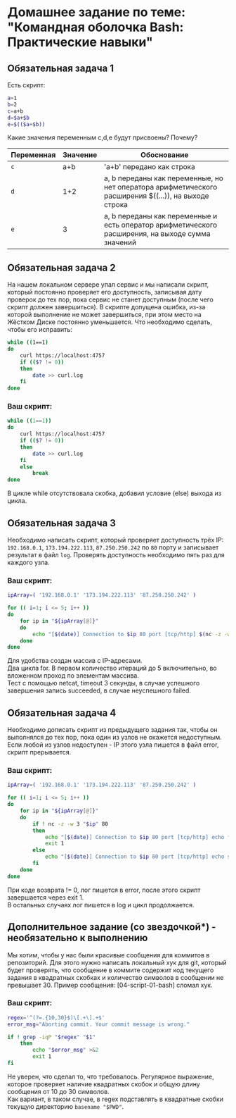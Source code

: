 # Домашнее задание по теме: "Командная оболочка Bash: Практические навыки"

## Обязательная задача 1

Есть скрипт:
```bash
a=1
b=2
c=a+b
d=$a+$b
e=$(($a+$b))
```

Какие значения переменным c,d,e будут присвоены? Почему?

| Переменная  | Значение | Обоснование |
| ------------- | ------------- | ------------- |
| `c`  | a+b  | 'a+b' передано как строка  |
| `d`  | 1+2  | a, b переданы как переменные, но нет оператора арифметического расширения $((...)), на выходе строка |
| `e`  | 3  | a, b переданы как переменные и есть оператор арифметического расширения, на выходе сумма значений |


## Обязательная задача 2
На нашем локальном сервере упал сервис и мы написали скрипт, который постоянно проверяет его доступность, записывая дату проверок до тех пор, пока сервис не станет доступным (после чего скрипт должен завершиться). В скрипте допущена ошибка, из-за которой выполнение не может завершиться, при этом место на Жёстком Диске постоянно уменьшается. Что необходимо сделать, чтобы его исправить:
```bash
while ((1==1)
do
	curl https://localhost:4757
	if (($? != 0))
	then
		date >> curl.log
	fi
done
```

### Ваш скрипт:
```bash
while ((1==1))
do
	curl https://localhost:4757
	if (($? != 0))
	then
		date >> curl.log
	fi
	else
		break
done
```
В цикле while отсутствовала скобка, добавил условие (else) выхода из цикла.  


## Обязательная задача 3
Необходимо написать скрипт, который проверяет доступность трёх IP: `192.168.0.1`, `173.194.222.113`, `87.250.250.242` по `80` порту и записывает результат в файл `log`. Проверять доступность необходимо пять раз для каждого узла.

### Ваш скрипт:
```bash
ipArray=( '192.168.0.1' '173.194.222.113' '87.250.250.242' )

for (( i=1; i <= 5; i++ ))
do
	for ip in "${ipArray[@]}"
	do
		echo "[$(date)] Connection to $ip 80 port [tcp/http] $(nc -z -w 3 $ip 80 &> /dev/null && echo succeeded || echo failed)" >> log
	done
done
```
Для удобства создан массив с IP-адресами.  
Два цикла for. В первом количество итераций до 5 включительно, во вложенном проход по элементам массива.  
Тест с помощью netcat, timeout 3 секунды, в случае успешного завершения запись succeeded, в случае неуспешного failed.  


## Обязательная задача 4
Необходимо дописать скрипт из предыдущего задания так, чтобы он выполнялся до тех пор, пока один из узлов не окажется недоступным. Если любой из узлов недоступен - IP этого узла пишется в файл error, скрипт прерывается.

### Ваш скрипт:
```bash
ipArray=( '192.168.0.1' '173.194.222.113' '87.250.250.242' )

for (( i=1; i <= 5; i++ ))
do
	for ip in "${ipArray[@]}"
	do
		if ! nc -z -w 3 "$ip" 80
		then
			echo "[$(date)] Connection to $ip 80 port [tcp/http] echo failed" >> error
			exit 1
		else
			echo "[$(date)] Connection to $ip 80 port [tcp/http] echo succeeded" >> log
		fi
	done
done
```
При коде возврата != 0, лог пишется в error, после этого скрипт завершается через exit 1.  
В остальных случаях лог пишется в log и цикл продолжается.  


## Дополнительное задание (со звездочкой*) - необязательно к выполнению

Мы хотим, чтобы у нас были красивые сообщения для коммитов в репозиторий. Для этого нужно написать локальный хук для git, который будет проверять, что сообщение в коммите содержит код текущего задания в квадратных скобках и количество символов в сообщении не превышает 30. Пример сообщения: \[04-script-01-bash\] сломал хук.

### Ваш скрипт:
```bash
regex='^(?=.{10,30}$)\[.+\].+$'
error_msg="Aborting commit. Your commit message is wrong."

if ! grep -iqP "$regex" "$1"
	then
		echo "$error_msg" >&2
		exit 1
fi
```
Не уверен, что сделал то, что требовалось. Регулярное выражение, которое проверяет наличие квадратных скобок и общую длину сообщения от 10 до 30 символов.  
Как вариант, в таком случае, в regex подставлять в квадратные скобки текущую директорию `basename "$PWD"`.
